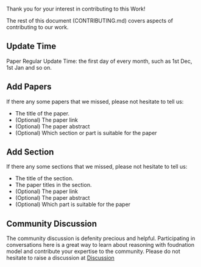 Thank you for your interest in contributing to this Work!

The rest of this document (CONTRIBUTING.md) covers
aspects of contributing to our work.

## Update Time
Paper Regular Update Time: the first day of every month, such as 1st Dec, 1st Jan and so on.

## Add Papers
If there any some papers that we missed, please not hesitate to tell us:
* The title of the paper.
* (Optional) The paper link
* (Optional) The paper abstract
* (Optional) Which section or part is suitable for the paper

## Add Section
If there any some sections that we missed, please not hesitate to tell us:
* The title of the section.
* The paper titles in the section.
* (Optional) The paper link
* (Optional) The paper abstract
* (Optional) Which part is suitable for the paper

## Community Discussion
The community discussion is defenity precious and helpful. Participating in conversations here is a great way to learn about reasoning with foudnation model 
and contribute your expertise to the community. Please do not hesitate to raise a discussion at [Discussion](https://github.com/reasoning-survey/Awesome-Reasoning-Foundation-Models/issues)
